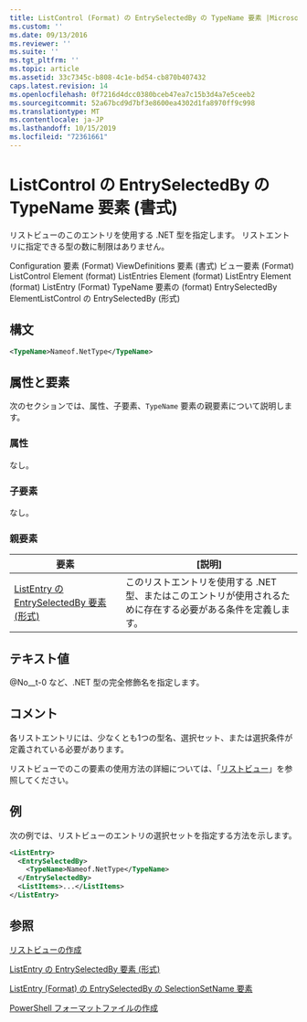 ```yaml
---
title: ListControl (Format) の EntrySelectedBy の TypeName 要素 |Microsoft Docs
ms.custom: ''
ms.date: 09/13/2016
ms.reviewer: ''
ms.suite: ''
ms.tgt_pltfrm: ''
ms.topic: article
ms.assetid: 33c7345c-b808-4c1e-bd54-cb870b407432
caps.latest.revision: 14
ms.openlocfilehash: 0f7216d4dcc0380bceb47ea7c15b3d4a7e5ceeb2
ms.sourcegitcommit: 52a67bcd9d7bf3e8600ea4302d1fa8970ff9c998
ms.translationtype: MT
ms.contentlocale: ja-JP
ms.lasthandoff: 10/15/2019
ms.locfileid: "72361661"
---
```

# <a name="typename-element-for-entryselectedby-for-listcontrol-format"></a>ListControl の EntrySelectedBy の TypeName 要素 (書式)

リストビューのこのエントリを使用する .NET 型を指定します。 リストエントリに指定できる型の数に制限はありません。

Configuration 要素 (Format) ViewDefinitions 要素 (書式) ビュー要素 (Format) ListControl Element (format) ListEntries Element (format) ListEntry Element (format) ListEntry (Format) TypeName 要素の (format) EntrySelectedBy ElementListControl の EntrySelectedBy (形式)

## <a name="syntax"></a>構文

```xml
<TypeName>Nameof.NetType</TypeName>
```

## <a name="attributes-and-elements"></a>属性と要素

次のセクションでは、属性、子要素、`TypeName` 要素の親要素について説明します。

### <a name="attributes"></a>属性

なし。

### <a name="child-elements"></a>子要素

なし。

### <a name="parent-elements"></a>親要素

|要素|[説明]|
|-------------|-----------------|
|[ListEntry の EntrySelectedBy 要素 (形式)](./entryselectedby-element-for-listentry-for-listcontrol-format.md)|このリストエントリを使用する .NET 型、またはこのエントリが使用されるために存在する必要がある条件を定義します。|

## <a name="text-value"></a>テキスト値

@No__t-0 など、.NET 型の完全修飾名を指定します。

## <a name="remarks"></a>コメント

各リストエントリには、少なくとも1つの型名、選択セット、または選択条件が定義されている必要があります。

リストビューでのこの要素の使用方法の詳細については、「[リストビュー](./creating-a-list-view.md)」を参照してください。

## <a name="example"></a>例

次の例では、リストビューのエントリの選択セットを指定する方法を示します。

```xml
<ListEntry>
  <EntrySelectedBy>
    <TypeName>Nameof.NetType</TypeName>
  </EntrySelectedBy>
  <ListItems>...</ListItems>
</ListEntry>
```

## <a name="see-also"></a>参照

[リストビューの作成](./creating-a-list-view.md)

[ListEntry の EntrySelectedBy 要素 (形式)](./entryselectedby-element-for-listentry-for-listcontrol-format.md)

[ListEntry (Format) の EntrySelectedBy の SelectionSetName 要素](./selectionsetname-element-for-entryselectedby-for-listcontrol-format.md)

[PowerShell フォーマットファイルの作成](./writing-a-powershell-formatting-file.md)
